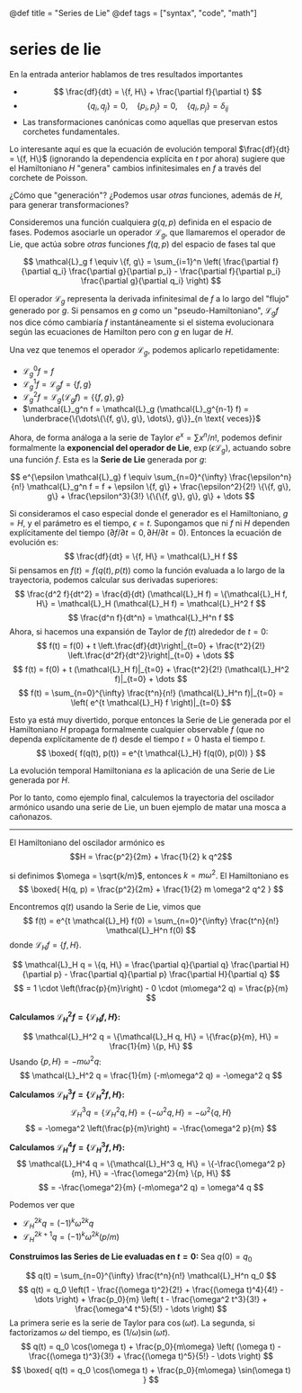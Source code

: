 @def title = "Series de Lie"
@def tags = ["syntax", "code", "math"]

# series de lie

En la entrada anterior hablamos de tres resultados importantes


* $$ \frac{df}{dt} = \{f, H\} + \frac{\partial f}{\partial t} $$
* $$ \{q_i, q_j\} = 0, \quad \{p_i, p_j\} = 0, \quad \{q_i, p_j\} = \delta_{ij} $$
* Las transformaciones canónicas como aquellas que preservan estos corchetes fundamentales.

Lo interesante aquí es que la ecuación de evolución temporal $\frac{df}{dt} = \{f, H\}$ (ignorando la dependencia explícita en $t$ por ahora) sugiere que el Hamiltoniano $H$ "genera" cambios infinitesimales en $f$ a través del corchete de Poisson.

¿Cómo que "generación"? ¿Podemos usar *otras* funciones, además de $H$, para generar transformaciones? 

Consideremos una función cualquiera $g(q, p)$ definida en el espacio de fases. Podemos asociarle un operador $\mathcal{L}_g$, que llamaremos el operador de Lie, que actúa sobre *otras* funciones $f(q, p)$ del espacio de fases tal que

$$
\mathcal{L}_g f \equiv \{f, g\} = \sum_{i=1}^n \left( \frac{\partial f}{\partial q_i} \frac{\partial g}{\partial p_i} - \frac{\partial f}{\partial p_i} \frac{\partial g}{\partial q_i} \right)
$$

El operador $\mathcal{L}_g$ representa la derivada infinitesimal de $f$ a lo largo del "flujo" generado por $g$. Si pensamos en $g$ como un "pseudo-Hamiltoniano", $\mathcal{L}_g f$ nos dice cómo cambiaría $f$ instantáneamente si el sistema evolucionara según las ecuaciones de Hamilton pero con $g$ en lugar de $H$.

Una vez que tenemos el operador $\mathcal{L}_g$, podemos aplicarlo repetidamente:
*   $\mathcal{L}_g^0 f = f$
*   $\mathcal{L}_g^1 f = \mathcal{L}_g f = \{f, g\}$
*   $\mathcal{L}_g^2 f = \mathcal{L}_g (\mathcal{L}_g f) = \{\{f, g\}, g\}$
*   $\mathcal{L}_g^n f = \mathcal{L}_g (\mathcal{L}_g^{n-1} f) = \underbrace{\{\dots\{\{f, g\}, g\}, \dots\}, g\}}_{n \text{ veces}}$

Ahora, de forma análoga a la serie de Taylor $e^x = \sum x^n/n!$, podemos definir formalmente la **exponencial del operador de Lie**, $\exp(\epsilon \mathcal{L}_g)$, actuando sobre una función $f$. Esta es la **Serie de Lie** generada por $g$:

$$
e^{\epsilon \mathcal{L}_g} f \equiv \sum_{n=0}^{\infty} \frac{\epsilon^n}{n!} \mathcal{L}_g^n f = f + \epsilon \{f, g\} + \frac{\epsilon^2}{2!} \{\{f, g\}, g\} + \frac{\epsilon^3}{3!} \{\{\{f, g\}, g\}, g\} + \dots
$$

Si consideramos el caso especial donde el generador es el Hamiltoniano, $g = H$, y el parámetro es el tiempo, $\epsilon = t$. Supongamos que ni $f$ ni $H$ dependen explícitamente del tiempo ($\partial f/\partial t = 0, \partial H/\partial t = 0$). Entonces la ecuación de evolución es:
$$ \frac{df}{dt} = \{f, H\} = \mathcal{L}_H f $$
Si pensamos en $f(t) = f(q(t), p(t))$ como la función evaluada a lo largo de la trayectoria, podemos calcular sus derivadas superiores:
$$ \frac{d^2 f}{dt^2} = \frac{d}{dt} (\mathcal{L}_H f) = \{\mathcal{L}_H f, H\} = \mathcal{L}_H (\mathcal{L}_H f) = \mathcal{L}_H^2 f $$
$$ \frac{d^n f}{dt^n} = \mathcal{L}_H^n f $$
Ahora, si hacemos una expansión de Taylor de $f(t)$ alrededor de $t=0$:
$$ f(t) = f(0) + t \left.\frac{df}{dt}\right|_{t=0} + \frac{t^2}{2!} \left.\frac{d^2f}{dt^2}\right|_{t=0} + \dots $$
$$ f(t) = f(0) + t (\mathcal{L}_H f)|_{t=0} + \frac{t^2}{2!} (\mathcal{L}_H^2 f)|_{t=0} + \dots $$
$$ f(t) = \sum_{n=0}^{\infty} \frac{t^n}{n!} (\mathcal{L}_H^n f)|_{t=0} = \left( e^{t \mathcal{L}_H} f \right)|_{t=0} $$


Esto ya está muy divertido, porque entonces la Serie de Lie generada por el Hamiltoniano $H$ propaga formalmente cualquier observable $f$ (que no dependa explícitamente de $t$) desde el tiempo $t=0$ hasta el tiempo $t$.
$$ \boxed{ f(q(t), p(t)) = e^{t \mathcal{L}_H} f(q(0), p(0)) } $$

La evolución temporal Hamiltoniana *es* la aplicación de una Serie de Lie generada por $H$.

Por lo tanto, como ejemplo final, calculemos la trayectoria del oscilador armónico usando una serie de Lie, un buen ejemplo de matar una mosca a cañonazos. 

---
El Hamiltoniano del oscilador armónico es
$$H  = \frac{p^2}{2m} + \frac{1}{2} k q^2$$

si definimos $\omega = \sqrt{k/m}$, entonces $k = m\omega^2$. El Hamiltoniano es
  $$ \boxed{ H(q, p) = \frac{p^2}{2m} + \frac{1}{2} m \omega^2 q^2 } $$

Encontremos $q(t)$ usando la Serie de Lie, vimos que
$$ f(t) = e^{t \mathcal{L}_H} f(0) = \sum_{n=0}^{\infty} \frac{t^n}{n!} \mathcal{L}_H^n f(0) $$
donde $\mathcal{L}_H f = \{f, H\}$.

$$ \mathcal{L}_H q = \{q, H\} = \frac{\partial q}{\partial q} \frac{\partial H}{\partial p} - \frac{\partial q}{\partial p} \frac{\partial H}{\partial q} $$
$$ = 1 \cdot \left(\frac{p}{m}\right) - 0 \cdot (m\omega^2 q) = \frac{p}{m} $$


**Calculamos $\mathcal{L}_H^2 f = \{\mathcal{L}_H f, H\}$:**

$$ \mathcal{L}_H^2 q = \{\mathcal{L}_H q, H\} = \{\frac{p}{m}, H\} = \frac{1}{m} \{p, H\} $$
Usando $\{p, H\} = -m\omega^2 q$:
$$ \mathcal{L}_H^2 q = \frac{1}{m} (-m\omega^2 q) = -\omega^2 q $$

**Calculamos $\mathcal{L}_H^3 f = \{\mathcal{L}_H^2 f, H\}$:**
$$ \mathcal{L}_H^3 q = \{\mathcal{L}_H^2 q, H\} = \{-\omega^2 q, H\} = -\omega^2 \{q, H\} $$
$$ = -\omega^2 \left(\frac{p}{m}\right) = -\frac{\omega^2 p}{m} $$


**Calculamos $\mathcal{L}_H^4 f = \{\mathcal{L}_H^3 f, H\}$:**
$$ \mathcal{L}_H^4 q = \{\mathcal{L}_H^3 q, H\} = \{-\frac{\omega^2 p}{m}, H\} = -\frac{\omega^2}{m} \{p, H\} $$
$$ = -\frac{\omega^2}{m} (-m\omega^2 q) = \omega^4 q $$


Podemos ver que
*   $\mathcal{L}_H^{2k} q = (-1)^k \omega^{2k} q$
*   $\mathcal{L}_H^{2k+1} q = (-1)^k \omega^{2k} (p/m)$

**Construimos las Series de Lie evaluadas en $t=0$:**
Sea $q(0) = q_0$

$$ q(t) = \sum_{n=0}^{\infty} \frac{t^n}{n!} \mathcal{L}_H^n q_0 $$
$$ q(t) = q_0 \left(1 - \frac{(\omega t)^2}{2!} + \frac{(\omega t)^4}{4!} - \dots \right) + \frac{p_0}{m} \left( t - \frac{\omega^2 t^3}{3!} + \frac{\omega^4 t^5}{5!} - \dots \right) $$
La primera serie es la serie de Taylor para $\cos(\omega t)$. La segunda, si factorizamos $\omega$ del tiempo, es $(1/\omega) \sin(\omega t)$.
$$ q(t) = q_0 \cos(\omega t) + \frac{p_0}{m\omega} \left( (\omega t) - \frac{(\omega t)^3}{3!} + \frac{(\omega t)^5}{5!} - \dots \right) $$
$$ \boxed{ q(t) = q_0 \cos(\omega t) + \frac{p_0}{m\omega} \sin(\omega t) } $$

